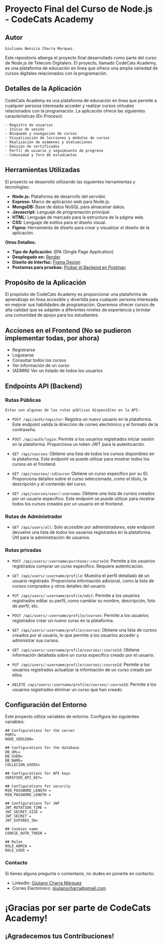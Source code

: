 # Proyecto Final del Curso de Node.js - CodeCats Academy

## Autor

    Giuliano Benicio Charra Marquez.

Este repositorio alberga el proyecto final desarrollado como parte del curso de Node.js de Telecom Digitalers. El proyecto, llamado CodeCats Academy, es una plataforma de educación en línea que ofrece una amplia variedad de cursos digitales relacionados con la programación.

## Detalles de la Aplicación

CodeCats Academy es una plataforma de educación en línea que permite a cualquier persona interesada acceder y realizar cursos virtuales relacionados con la programación. La aplicación ofrece las siguientes características (En Proceso):

    - Registro de usuarios
    - Inicio de sesión
    - Búsqueda y navegación de cursos
    - Visualización de lecciones y módulos de cursos
    - Realización de exámenes y evaluaciones
    - Emisión de certificados
    - Perfil de usuario y seguimiento de progreso
    - Comunidad y foro de estudiantes

## Herramientas Utilizadas

El proyecto se desarrolló utilizando las siguientes herramientas y tecnologías:

- **Node.js:** Plataforma de desarrollo del servidor.
- **Express:** Marco de aplicación web para Node.js.
- **MongoDB:** Base de datos NoSQL para almacenar datos.
- **Javascript:** Lenguaje de programación principal.
- **HTML:** Lenguaje de marcado para la estructura de la página web.
- **CSS:** Lenguaje de estilos para el diseño visual.
- **Figma:** Herramienta de diseño para crear y visualizar el diseño de la aplicación.

**Otros Detalles:**

- **Tipo de Aplicación:** SPA (Single Page Application)
- **Desplegado en:** [Render](https://render.com/)
- **Diseño de Interfaz:** [Figma Design](https://www.figma.com/file/zRP0YVd9PcDjgJvhrRR0Ca/CodeCats-Academy?type=design&node-id=0%3A1&mode=design&t=jdeM5LQ6CMRlthzb-1)
- **Postamas para pruebas:** [Probar el Backend en Postman](https://elements.getpostman.com/redirect?entityId=29892749-114f1725-2ac0-4c85-be0a-6bd291c566e2&entityType=collection)

## Propósito de la Aplicación

El propósito de CodeCats Academy es proporcionar una plataforma de aprendizaje en línea accesible y divertida para cualquier persona interesada en mejorar sus habilidades de programación. Queremos ofrecer cursos de alta calidad que se adapten a diferentes niveles de experiencia y brindar una comunidad de apoyo para los estudiantes.

## Acciones en el Frontend (No se pudieron implementar todas, por ahora)

- Registrarse
- Loguearse
- Consultar todos los cursos
- Ver información de un curso
- (ADMIN) Ver un listado de todos los usuarios

## Endpoints API (Backend)

### Rutas Públicas

    Estas son algunas de las rutas públicas disponibles en la API:

- `POST /api/auth/register`: Registra un nuevo usuario en la plataforma. Este endpoint valida la dirección de correo electrónico y el formato de la contraseña.

- `POST /api/auth/login`: Permite a los usuarios registrados iniciar sesión en la plataforma. Proporciona un token JWT para la autenticación.

- `GET /api/courses`: Obtiene una lista de todos los cursos disponibles en la plataforma. Este endpoint se puede utilizar para mostrar todos los cursos en el frontend.

- `GET /api/courses/:idCourse`: Obtiene un curso específico por su ID. Proporciona detalles sobre el curso seleccionado, como el título, la descripción y el contenido del curso.

- `GET /api/courses/user/:username`: Obtiene una lista de cursos creados por un usuario específico. Este endpoint se puede utilizar para mostrar todos los cursos creados por un usuario en el frontend.

### Rutas de Administrador

- `GET /api/users/all`: Solo accesible por administradores, este endpoint devuelve una lista de todos los usuarios registrados en la plataforma. Útil para la administración de usuarios.

### Rutas privadas

- `POST /api/users/:username/purchase/:courseId`: Permite a los usuarios registrados comprar un curso específico. Requiere autenticación.

- `GET /api/users/:username/profile`: Muestra el perfil detallado de un usuario registrado. Proporciona información adicional, como la lista de cursos comprados y otros detalles del usuario.

- `PUT /api/users/:username/profile/edit`: Permite a los usuarios registrados editar su perfil, como cambiar su nombre, descripción, foto de perfil, etc.

- `POST /api/users/:username/profile/courses`: Permite a los usuarios registrados crear un nuevo curso en la plataforma.

- `GET /api/users/:username/profile/courses`: Obtiene una lista de cursos creados por el usuario, lo que permite a los usuarios acceder y administrar sus cursos.

- `GET /api/users/:username/profile/courses/:courseId`: Obtiene información detallada sobre un curso específico creado por el usuario.

- `PUT /api/users/:username/profile/courses/:courseId`: Permite a los usuarios registrados actualizar la información de un curso creado por ellos.

- `DELETE /api/users/:username/profile/courses/:courseId`: Permite a los usuarios registrados eliminar un curso que han creado.

## Configuración del Entorno

Este proyecto utiliza variables de entorno. Configura las siguientes variables:

```env
## Configurations for the server
PORT=
NODE_VERSION=

## Configurations for the database
DB_URL=
DB_USER=
DB_NAME=
COLLECION_USERS=

## Configurations for API keys
VERIFIER_API_KEY=

## Configurations for security
MIN_PASSWORD_LENGTH =
MIN_PASSWORD_LENGTH =

## Configurations for JWT
JWT_ROTATION_TIME =
JWT_SECRET_SIZE =
JWT_SECRET =
JWT_EXPIRES_IN=

## Cookies name
COOKIE_AUTH_TOKEN =

## Roles
ROLE_ADMIN =
ROLE_USER =
```

### Contacto

Si tienes alguna pregunta o comentario, no dudes en ponerte en contacto:

- LinkedIn: [Giuliano Charra Márquez](https://www.linkedin.com/in/giuliano-charra-marquez/)
- Correo Electrónico: giulianocharra@gmail.com

# ¡Gracias por ser parte de CodeCats Academy!

## ¡Agradecemos tus Contribuciones!
